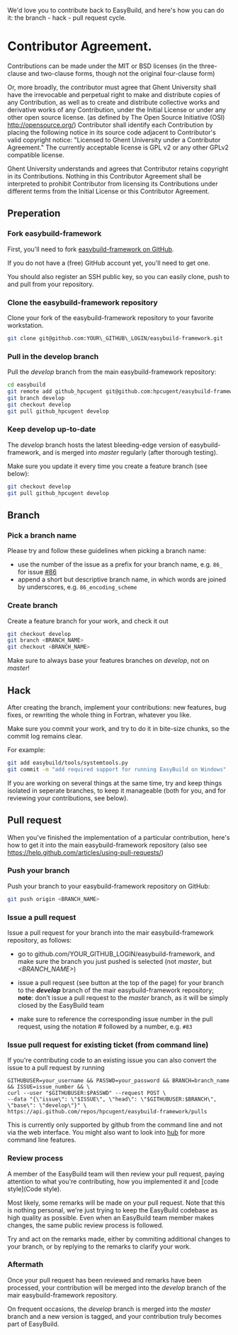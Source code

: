 We'd love you to contribute back to EasyBuild, and here's how you can do it: the branch - hack - pull request cycle.

# Contributor Agreement.
Contributions can be made under the MIT or 
BSD licenses (in the three-clause and two-clause forms, though not the original four-clause form)

Or, more broadly, the contributor must agree that Ghent University shall have the irrevocable and perpetual right to make and 
distribute copies of any Contribution, as well as to create and distribute collective works and derivative works of
any Contribution, under the Initial License or under any other open source license. 
(as defined by The Open Source Initiative (OSI) http://opensource.org/)
Contributor shall identify each Contribution by placing the following notice in its source code adjacent to 
Contributor's valid copyright notice: "Licensed to Ghent University under a Contributor Agreement." 
The currently acceptable license is GPL v2 or any other GPLv2 compatible license.

Ghent University understands and agrees that Contributor retains copyright in its Contributions. 
Nothing in this Contributor Agreement shall be interpreted to prohibit Contributor from licensing its Contributions
under different terms from the Initial License or this Contributor Agreement.

## Preperation

### Fork easybuild-framework

First, you'll need to fork [easybuild-framework on GitHub](http://github.com/hpcugent/easybuild-framework).

If you do not have a (free) GitHub account yet, you'll need to get one.

You should also register an SSH public key, so you can easily clone, push to and pull from your repository.

### Clone the easybuild-framework repository

Clone your fork of the easybuild-framework repository to your favorite workstation. 

```bash
git clone git@github.com:YOUR\_GITHUB\_LOGIN/easybuild-framework.git
```

### Pull in the develop branch

Pull the _develop_ branch from the main easybuild-framework repository:

```bash
cd easybuild
git remote add github_hpcugent git@github.com:hpcugent/easybuild-framework.git
git branch develop
git checkout develop
git pull github_hpcugent develop
```

### Keep develop up-to-date

The _develop_ branch hosts the latest bleeding-edge version of easybuild-framework, and is merged into _master_ regularly (after thorough testing). 

Make sure you update it every time you create a feature branch (see below):

```bash
git checkout develop
git pull github_hpcugent develop
```



## Branch

### Pick a branch name

Please try and follow these guidelines when picking a branch name:
 * use the number of the issue as a prefix for your branch name, e.g. `86_` for issue [#86](https://github.com/hpcugent/easybuild-framework/issues/86)
 * append a short but descriptive branch name, in which words are joined by underscores, e.g. `86_encoding_scheme`

### Create branch

Create a feature branch for your work, and check it out

```bash
git checkout develop
git branch <BRANCH_NAME>
git checkout <BRANCH_NAME>
```

Make sure to always base your features branches on _develop_, not on _master_!

 

## Hack

After creating the branch, implement your contributions: new features, bug fixes, or rewriting the whole thing in Fortran, whatever you like.

Make sure you commit your work, and try to do it in bite-size chunks, so the commit log remains clear.

For example:

```bash
git add easybuild/tools/systemtools.py
git commit -m "add required support for running EasyBuild on Windows"
```

If you are working on several things at the same time, try and keep things isolated in seperate branches, to keep it manageable (both for you, and for reviewing your contributions, see below).



## Pull request

When you've finished the implementation of a particular contribution, here's how to get it into the main easybuild-framework repository (also see https://help.github.com/articles/using-pull-requests/)

### Push your branch

Push your branch to your easybuild-framework repository on GitHub:
 
```bash
git push origin <BRANCH_NAME>
```


### Issue a pull request

Issue a pull request for your branch into the mair easybuild-framework repository, as follows:

 * go to github.com/YOUR\_GITHUB\_LOGIN/easybuild-framework, and make sure the branch you just pushed is selected (not _master_, but _<BRANCH_NAME>_)

 * issue a pull request (see button at the top of the page) for your branch to the **_develop_** branch of the mair easybuild-framework repository; **note**: don't issue a pull request to the _master_ branch, as it will be simply closed by the EasyBuild team

 * make sure to reference the corresponding issue number in the pull request, using the notation # followed by a number, e.g. `#83`

### Issue pull request for existing ticket (from command line)

If you're contributing code to an existing issue you can also convert the issue to a pull request by running
``` 
GITHUBUSER=your_username && PASSWD=your_password && BRANCH=branch_name && ISSUE=issue_number && \
curl --user "$GITHUBUSER:$PASSWD" --request POST \
--data "{\"issue\": \"$ISSUE\", \"head\": \"$GITHUBUSER:$BRANCH\", \"base\": \"develop\"}" \
https://api.github.com/repos/hpcugent/easybuild-framework/pulls
```
This is currently only supported by github from the command line and not via the web interface.
You might also want to look into [hub](https://github.com/defunkt/hub) for more command line features.

### Review process

A member of the EasyBuild team will then review your pull request, paying attention to what you're contributing, how you implemented it and [code style](Code style).

Most likely, some remarks will be made on your pull request. Note that this is nothing personal, we're just trying to keep the EasyBuild codebase as high quality as possible. Even when an EasyBuild team member makes changes, the same public review process is followed.

Try and act on the remarks made, either by commiting additional changes to your branch, or by replying to the remarks to clarify your work.


### Aftermath

Once your pull request has been reviewed and remarks have been processed, your contribution will be merged into the _develop_ branch of the mair easybuild-framework repository.

On frequent occasions, the _develop_ branch is merged into the _master_ branch and a new version is tagged, and your contribution truly becomes part of EasyBuild.
